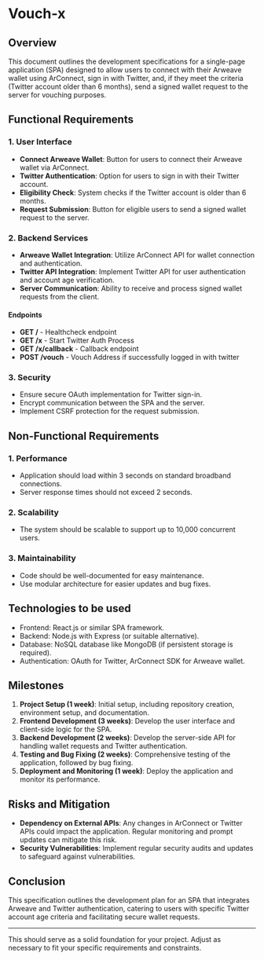 # Vouch-x

## Overview
 This document outlines the development specifications for a single-page application (SPA) designed to allow users to connect with their Arweave wallet using ArConnect, sign in with Twitter, and, if they meet the criteria (Twitter account older than 6 months), send a signed wallet request to the server for vouching purposes.

## Functional Requirements

### 1. User Interface
- **Connect Arweave Wallet**: Button for users to connect their Arweave wallet via ArConnect.
- **Twitter Authentication**: Option for users to sign in with their Twitter account.
- **Eligibility Check**: System checks if the Twitter account is older than 6 months.
- **Request Submission**: Button for eligible users to send a signed wallet request to the server.

### 2. Backend Services
- **Arweave Wallet Integration**: Utilize ArConnect API for wallet connection and authentication.
- **Twitter API Integration**: Implement Twitter API for user authentication and account age verification.
- **Server Communication**: Ability to receive and process signed wallet requests from the client.

#### Endpoints

- **GET /** - Healthcheck endpoint
- **GET /x** - Start Twitter Auth Process
- **GET /x/callback** - Callback endpoint
- **POST /vouch** - Vouch Address if successfully logged in with twitter

### 3. Security
- Ensure secure OAuth implementation for Twitter sign-in.
- Encrypt communication between the SPA and the server.
- Implement CSRF protection for the request submission.

## Non-Functional Requirements

### 1. Performance
- Application should load within 3 seconds on standard broadband connections.
- Server response times should not exceed 2 seconds.

### 2. Scalability
- The system should be scalable to support up to 10,000 concurrent users.

### 3. Maintainability
- Code should be well-documented for easy maintenance.
- Use modular architecture for easier updates and bug fixes.

## Technologies to be used
- Frontend: React.js or similar SPA framework.
- Backend: Node.js with Express (or suitable alternative).
- Database: NoSQL database like MongoDB (if persistent storage is required).
- Authentication: OAuth for Twitter, ArConnect SDK for Arweave wallet.

## Milestones
1. **Project Setup (1 week)**: Initial setup, including repository creation, environment setup, and documentation.
2. **Frontend Development (3 weeks)**: Develop the user interface and client-side logic for the SPA.
3. **Backend Development (2 weeks)**: Develop the server-side API for handling wallet requests and Twitter authentication.
4. **Testing and Bug Fixing (2 weeks)**: Comprehensive testing of the application, followed by bug fixing.
5. **Deployment and Monitoring (1 week)**: Deploy the application and monitor its performance.

## Risks and Mitigation
- **Dependency on External APIs**: Any changes in ArConnect or Twitter APIs could impact the application. Regular monitoring and prompt updates can mitigate this risk.
- **Security Vulnerabilities**: Implement regular security audits and updates to safeguard against vulnerabilities.

## Conclusion
This specification outlines the development plan for an SPA that integrates Arweave and Twitter authentication, catering to users with specific Twitter account age criteria and facilitating secure wallet requests.

---

This should serve as a solid foundation for your project. Adjust as necessary to fit your specific requirements and constraints.